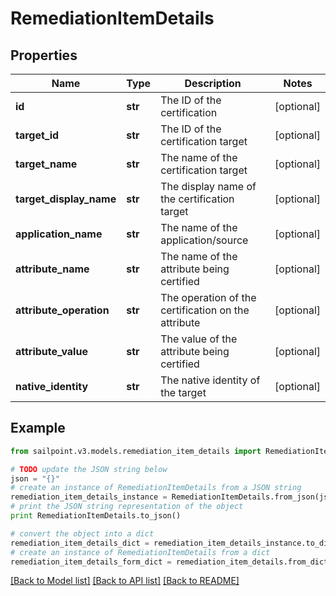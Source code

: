 # RemediationItemDetails


## Properties
Name | Type | Description | Notes
------------ | ------------- | ------------- | -------------
**id** | **str** | The ID of the certification | [optional] 
**target_id** | **str** | The ID of the certification target | [optional] 
**target_name** | **str** | The name of the certification target | [optional] 
**target_display_name** | **str** | The display name of the certification target | [optional] 
**application_name** | **str** | The name of the application/source | [optional] 
**attribute_name** | **str** | The name of the attribute being certified | [optional] 
**attribute_operation** | **str** | The operation of the certification on the attribute | [optional] 
**attribute_value** | **str** | The value of the attribute being certified | [optional] 
**native_identity** | **str** | The native identity of the target | [optional] 

## Example

```python
from sailpoint.v3.models.remediation_item_details import RemediationItemDetails

# TODO update the JSON string below
json = "{}"
# create an instance of RemediationItemDetails from a JSON string
remediation_item_details_instance = RemediationItemDetails.from_json(json)
# print the JSON string representation of the object
print RemediationItemDetails.to_json()

# convert the object into a dict
remediation_item_details_dict = remediation_item_details_instance.to_dict()
# create an instance of RemediationItemDetails from a dict
remediation_item_details_form_dict = remediation_item_details.from_dict(remediation_item_details_dict)
```
[[Back to Model list]](../README.md#documentation-for-models) [[Back to API list]](../README.md#documentation-for-api-endpoints) [[Back to README]](../README.md)


